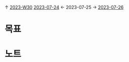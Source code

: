 
↑ [2023-W30](2023-W30.md)
[2023-07-24](2023-07-24.md) ← 2023-07-25 → [2023-07-26](2023-07-26.md)


# 목표



# 노트




